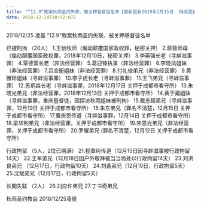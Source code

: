 ```yaml
---
title: "“12.9”教案秋雨圣约失联、被关押基督徒名单【最新更新2019年1月15日  持续更新】(8)"
date: 2018-12-24T10:52:07Z
---
```


2018/12/25 凌晨 “12.9”教案秋雨圣约失联、被关押基督徒名单

已被刑拘 （20人）
1.王怡牧师（煽动颠覆国家政权罪，秘密关押）
2.蒋蓉师母（煽动颠覆国家政权罪，2018年12月10日，秘密关押）
3.李英强长老（寻衅滋事罪）
4.覃德富长老（非法经营罪）
5.葛迎锋执事（非法经营罪）
6.李晓凤姐妹（非法经营罪）
7.吕金衡姐妹（非法经营罪）
8.付礼俊弟兄（非法经营罪）
9.黄雅玲姐妹（寻衅滋事罪）
10.李子虎长老（寻衅滋事罪）
11.王飞弟兄（寻衅滋事罪）
12.苏炳森长老（寻衅滋事罪，2018年12月17日 关押于成都市看守所）
13.朱晓光弟兄（非法经营罪，2018年12月13日 关押于成都市看守所）
14.黄于阗姐妹（寻衅滋事罪，重庆基督徒，因探访秋雨姐妹被刑拘）
15.戴志超弟兄（寻衅滋事罪，12月19日 关押于成都市看守所）
16.朱东弟兄（罪名不清楚，12月15日 关押于成都市看守所）
17.曹庆恩传道（寻衅滋事罪，12月14日 关押于成都市看守所）
18.梁华利弟兄（非法经营罪，关押于成都市看守所）
19.宋恩光弟兄（非法经营罪，关押于成都市看守所）
20.罗耀弟兄 (罪名不清楚，12月12日 关押于成都市看守所）

行政拘留  （5人，2位已期满）
21.程章纯传道（12月15日因寻衅滋事被行政拘留14天）
22.王军弟兄（12月18日因户外敬拜被当当局处以行政拘留14天）
23.刘洪良弟兄 （12月17日，行政拘留10天）
24.刘鑫弟兄（12月10日，行政拘留5天）
25.沈斌弟兄（12月17日，行政拘留5天）

长期失联  （2人）
26.刘应许弟兄
27.丁书奇弟兄

秋雨圣约教会
2018/12/25凌晨